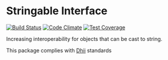 # Stringable Interface

[![Build Status](https://travis-ci.org/Dhii/stringable-interface.svg?branch=master)](https://travis-ci.org/Dhii/stringable-interface)
[![Code Climate](https://codeclimate.com/github/Dhii/stringable-interface/badges/gpa.svg)](https://codeclimate.com/github/Dhii/stringable-interface)
[![Test Coverage](https://codeclimate.com/github/Dhii/stringable-interface/badges/coverage.svg)](https://codeclimate.com/github/Dhii/stringable-interface/coverage)

Increasing interoperability for objects that can be cast to string.

This package complies with [Dhii] standards

[Dhii]: https://github.com/Dhii/dhii
